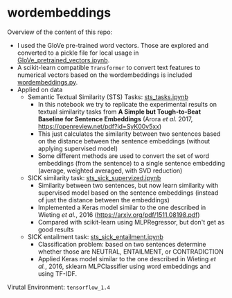 # wordembeddings


Overview of the content of this repo:

- I used the GloVe pre-trained word vectors. Those are explored and converted to a pickle file for local usage in [GloVe_pretrained_vectors.ipynb](GloVe_pretrained_vectors.ipynb).
- A scikit-learn compatible `Transformer` to convert text features to numerical vectors based on the wordembeddings is included [wordembeddings.py](wordembeddings.py).
- Applied on data
  - Semantic Textual Similarity (STS) Tasks: [sts_tasks.ipynb](sts_tasks.ipynb)
    - In this notebook we try to replicate the experimental results on textual similarity tasks from **A Simple but Tough-to-Beat Baseline for Sentence Embeddings** (Arora *et al*. 2017, https://openreview.net/pdf?id=SyK00v5xx)
    - This just calculates the similarity between two sentences based on the distance between the sentence embeddings (without applying supervised model)
    - Some different methods are used to convert the set of word embeddings (from the sentence) to a single sentence embedding (average, weighted averaged, with SVD reduction)
  - SICK similarity task: [sts_sick_supervized.ipynb](sts_sick_supervized.ipynb)
    - Similarity between two sentences, but now learn similarity with supervised model based on the sentence embeddings (instead of just the distance between the embeddings)
    - Implemented a Keras model similar to the one described in Wieting *et al.*, 2016 (https://arxiv.org/pdf/1511.08198.pdf)
    - Compared with scikit-learn using MLPRegressor, but don't get as good results
  - SICK entailment task: [sts_sick_entailment.ipynb](sts_sick_entailment.ipynb)
    - Classification problem: based on two sentences determine whether those are NEUTRAL, ENTAILMENT, or CONTRADICTION
    - Applied Keras model  similar to the one described in Wieting *et al.*, 2016, sklearn MLPClassifier using word embeddings and using TF-IDF.

Virutal Environment:
`tensorflow_1.4`
